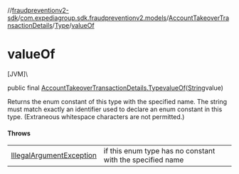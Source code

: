 //[fraudpreventionv2-sdk](../../../../index.md)/[com.expediagroup.sdk.fraudpreventionv2.models](../../index.md)/[AccountTakeoverTransactionDetails](../index.md)/[Type](index.md)/[valueOf](value-of.md)

# valueOf

[JVM]\

public final [AccountTakeoverTransactionDetails.Type](index.md)[valueOf](value-of.md)([String](https://docs.oracle.com/javase/8/docs/api/java/lang/String.html)value)

Returns the enum constant of this type with the specified name. The string must match exactly an identifier used to declare an enum constant in this type. (Extraneous whitespace characters are not permitted.)

#### Throws

| | |
|---|---|
| [IllegalArgumentException](https://kotlinlang.org/api/latest/jvm/stdlib/kotlin/-illegal-argument-exception/index.html) | if this enum type has no constant with the specified name |
